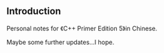 ## Introduction

Personal notes for 《C++ Primer Edition 5》in Chinese. 

Maybe some further updates...I hope.

